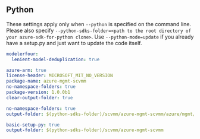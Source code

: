 ## Python

These settings apply only when `--python` is specified on the command line.
Please also specify `--python-sdks-folder=<path to the root directory of your azure-sdk-for-python clone>`.
Use `--python-mode=update` if you already have a setup.py and just want to update the code itself.

``` yaml $(python)
modelerfour:
  lenient-model-deduplication: true
```

``` yaml $(python) && $(track2)
azure-arm: true
license-header: MICROSOFT_MIT_NO_VERSION
package-name: azure-mgmt-scvmm
no-namespace-folders: true
package-version: 1.0.0b1
clear-output-folder: true
```

``` yaml $(python) && $(python-mode) == 'update' && $(track2)
no-namespace-folders: true
output-folder: $(python-sdks-folder)/scvmm/azure-mgmt-scvmm/azure/mgmt/scvmm
```

``` yaml $(python) && $(python-mode) == 'create' && $(track2)
basic-setup-py: true
output-folder: $(python-sdks-folder)/scvmm/azure-mgmt-scvmm
```
